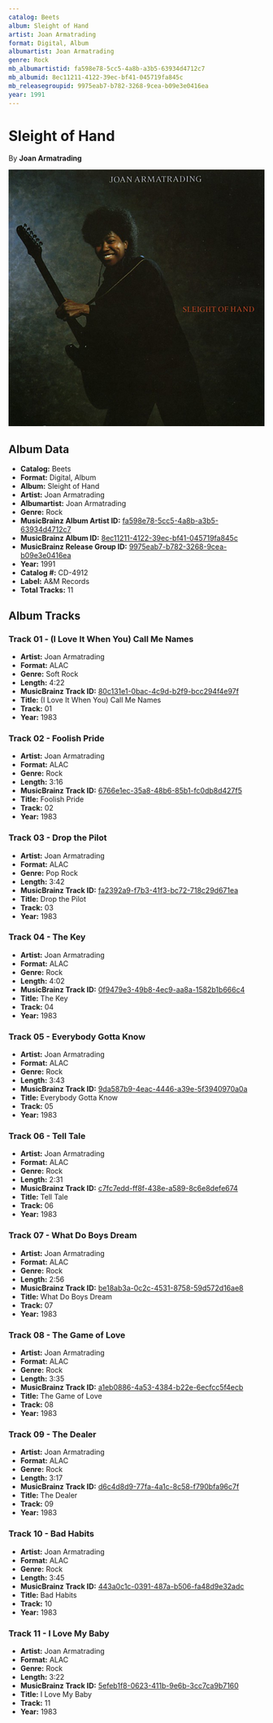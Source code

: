```yaml
---
catalog: Beets
album: Sleight of Hand
artist: Joan Armatrading
format: Digital, Album
albumartist: Joan Armatrading
genre: Rock
mb_albumartistid: fa598e78-5cc5-4a8b-a3b5-63934d4712c7
mb_albumid: 8ec11211-4122-39ec-bf41-045719fa845c
mb_releasegroupid: 9975eab7-b782-3268-9cea-b09e3e0416ea
year: 1991
---
```


# Sleight of Hand

By **Joan Armatrading**

![](../../assets/beetscovers/Joan_Armatrading-Sleight_of_Hand.jpg)

## Album Data

- **Catalog:** Beets
- **Format:** Digital, Album
- **Album:** Sleight of Hand
- **Artist:** Joan Armatrading
- **Albumartist:** Joan Armatrading
- **Genre:** Rock
- **MusicBrainz Album Artist ID:** [fa598e78-5cc5-4a8b-a3b5-63934d4712c7](https://musicbrainz.org/artist/fa598e78-5cc5-4a8b-a3b5-63934d4712c7)
- **MusicBrainz Album ID:** [8ec11211-4122-39ec-bf41-045719fa845c](https://musicbrainz.org/release/8ec11211-4122-39ec-bf41-045719fa845c)
- **MusicBrainz Release Group ID:** [9975eab7-b782-3268-9cea-b09e3e0416ea](https://musicbrainz.org/release-group/9975eab7-b782-3268-9cea-b09e3e0416ea)
- **Year:** 1991
- **Catalog #:** CD-4912
- **Label:** A&M Records
- **Total Tracks:** 11

## Album Tracks

### Track 01 - (I Love It When You) Call Me Names

- **Artist:** Joan Armatrading
- **Format:** ALAC
- **Genre:** Soft Rock
- **Length:** 4:22
- **MusicBrainz Track ID:** [80c131e1-0bac-4c9d-b2f9-bcc294f4e97f](https://musicbrainz.org/recording/80c131e1-0bac-4c9d-b2f9-bcc294f4e97f)
- **Title:** (I Love It When You) Call Me Names
- **Track:** 01
- **Year:** 1983

### Track 02 - Foolish Pride

- **Artist:** Joan Armatrading
- **Format:** ALAC
- **Genre:** Rock
- **Length:** 3:16
- **MusicBrainz Track ID:** [6766e1ec-35a8-48b6-85b1-fc0db8d427f5](https://musicbrainz.org/recording/6766e1ec-35a8-48b6-85b1-fc0db8d427f5)
- **Title:** Foolish Pride
- **Track:** 02
- **Year:** 1983

### Track 03 - Drop the Pilot

- **Artist:** Joan Armatrading
- **Format:** ALAC
- **Genre:** Pop Rock
- **Length:** 3:42
- **MusicBrainz Track ID:** [fa2392a9-f7b3-41f3-bc72-718c29d671ea](https://musicbrainz.org/recording/fa2392a9-f7b3-41f3-bc72-718c29d671ea)
- **Title:** Drop the Pilot
- **Track:** 03
- **Year:** 1983

### Track 04 - The Key

- **Artist:** Joan Armatrading
- **Format:** ALAC
- **Genre:** Rock
- **Length:** 4:02
- **MusicBrainz Track ID:** [0f9479e3-49b8-4ec9-aa8a-1582b1b666c4](https://musicbrainz.org/recording/0f9479e3-49b8-4ec9-aa8a-1582b1b666c4)
- **Title:** The Key
- **Track:** 04
- **Year:** 1983

### Track 05 - Everybody Gotta Know

- **Artist:** Joan Armatrading
- **Format:** ALAC
- **Genre:** Rock
- **Length:** 3:43
- **MusicBrainz Track ID:** [9da587b9-4eac-4446-a39e-5f3940970a0a](https://musicbrainz.org/recording/9da587b9-4eac-4446-a39e-5f3940970a0a)
- **Title:** Everybody Gotta Know
- **Track:** 05
- **Year:** 1983

### Track 06 - Tell Tale

- **Artist:** Joan Armatrading
- **Format:** ALAC
- **Genre:** Rock
- **Length:** 2:31
- **MusicBrainz Track ID:** [c7fc7edd-ff8f-438e-a589-8c6e8defe674](https://musicbrainz.org/recording/c7fc7edd-ff8f-438e-a589-8c6e8defe674)
- **Title:** Tell Tale
- **Track:** 06
- **Year:** 1983

### Track 07 - What Do Boys Dream

- **Artist:** Joan Armatrading
- **Format:** ALAC
- **Genre:** Rock
- **Length:** 2:56
- **MusicBrainz Track ID:** [be18ab3a-0c2c-4531-8758-59d572d16ae8](https://musicbrainz.org/recording/be18ab3a-0c2c-4531-8758-59d572d16ae8)
- **Title:** What Do Boys Dream
- **Track:** 07
- **Year:** 1983

### Track 08 - The Game of Love

- **Artist:** Joan Armatrading
- **Format:** ALAC
- **Genre:** Rock
- **Length:** 3:35
- **MusicBrainz Track ID:** [a1eb0886-4a53-4384-b22e-6ecfcc5f4ecb](https://musicbrainz.org/recording/a1eb0886-4a53-4384-b22e-6ecfcc5f4ecb)
- **Title:** The Game of Love
- **Track:** 08
- **Year:** 1983

### Track 09 - The Dealer

- **Artist:** Joan Armatrading
- **Format:** ALAC
- **Genre:** Rock
- **Length:** 3:17
- **MusicBrainz Track ID:** [d6c4d8d9-77fa-4a1c-8c58-f790bfa96c7f](https://musicbrainz.org/recording/d6c4d8d9-77fa-4a1c-8c58-f790bfa96c7f)
- **Title:** The Dealer
- **Track:** 09
- **Year:** 1983

### Track 10 - Bad Habits

- **Artist:** Joan Armatrading
- **Format:** ALAC
- **Genre:** Rock
- **Length:** 3:45
- **MusicBrainz Track ID:** [443a0c1c-0391-487a-b506-fa48d9e32adc](https://musicbrainz.org/recording/443a0c1c-0391-487a-b506-fa48d9e32adc)
- **Title:** Bad Habits
- **Track:** 10
- **Year:** 1983

### Track 11 - I Love My Baby

- **Artist:** Joan Armatrading
- **Format:** ALAC
- **Genre:** Rock
- **Length:** 3:22
- **MusicBrainz Track ID:** [5efeb1f8-0623-411b-9e6b-3cc7ca9b7160](https://musicbrainz.org/recording/5efeb1f8-0623-411b-9e6b-3cc7ca9b7160)
- **Title:** I Love My Baby
- **Track:** 11
- **Year:** 1983

